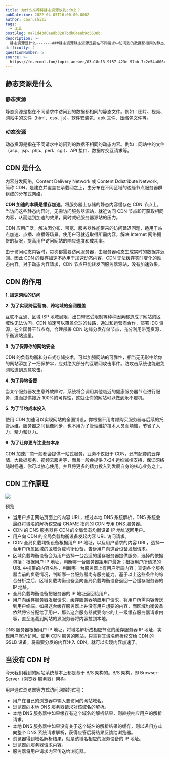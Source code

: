 ```yaml
---
title: 为什么推荐将静态资源放到cdn上？
pubDatetime: 2022-04-05T16:00:00.000Z
author: caorushizi
tags:
  - 工具
postSlug: 0a71d43d0aadb3287bdb64eab9c5638b
description: >-
  静态资源是什么-------###静态资源静态资源是指在不同请求中访问到的数据都相同的静态文件。例如：图片、视频、网站中的文件（html、css、js）、软件安装包、apk文件、压缩包文件等。###动
difficulty: 2
questionNumber: 5
source: >-
  https://fe.ecool.fun/topic-answer/03a18e13-9f57-423e-97bb-7c2e54a806cb?orderBy=updateTime&order=desc&tagId=29
---
```


## 静态资源是什么

### 静态资源

静态资源是指在不同请求中访问到的数据都相同的静态文件。例如：图片、视频、网站中的文件（html、css、js）、软件安装包、apk 文件、压缩包文件等。

### 动态资源

动态资源是指在不同请求中访问到的数据不相同的动态内容。例如：网站中的文件（asp、jsp、php、perl、cgi）、API 接口、数据库交互请求等。

## CDN 是什么

内容分发网络，Content Delivery Network 或 Content Ddistribute Network，简称 CDN，是建立并覆盖在承载网之上，由分布在不同区域的边缘节点服务器群组成的分布式网络。

**CDN 加速的本质是缓存加速**。将服务器上存储的静态内容缓存在 CDN 节点上，当访问这些静态内容时，无需访问服务器源站，就近访问 CDN 节点即可获取相同内容，从而达到加速的效果，同时减轻服务器源站的压力。

CDN 应用广泛，解决因分布、带宽、服务器性能带来的访问延迟问题，适用于站点加速、点播、直播等场景。使用户可就近取得所需内容，解决 Internet 网络拥挤的状况，提高用户访问网站的响应速度和成功率。

由于访问动态内容时，每次都需要访问服务器，由服务器动态生成实时的数据并返回。因此 CDN 的缓存加速不适用于加速动态内容，CDN 无法缓存实时变化的动态内容。对于动态内容请求，CDN 节点只能转发回服务器源站，没有加速效果。

## CDN 的作用

**1\. 加速网站的访问**

**2\. 为了实现跨运营商、跨地域的全网覆盖**

互联不互通、区域 ISP 地域局限、出口带宽受限制等种种因素都造成了网站的区域性无法访问。CDN 加速可以覆盖全球的线路，通过和运营商合作，部署 IDC 资源，在全国骨干节点商，合理部署 CDN 边缘分发存储节点，充分利用带宽资源，平衡源站流量。

**3\. 为了保障你的网站安全**

CDN 的负载均衡和分布式存储技术，可以加强网站的可靠性，相当无无形中给你的网站添加了一把保护伞，应对绝大部分的互联网攻击事件。防攻击系统也能避免网站遭到恶意攻击。

**4\. 为了异地备援**

当某个服务器发生意外故障时，系统将会调用其他临近的健康服务器节点进行服务，进而提供接近 100%的可靠性，这就让你的网站可以做到永不宕机。

**5\. 为了节约成本投入**

使用 CDN 加速可以实现网站的全国铺设，你根据不用考虑购买服务器与后续的托管运维，服务器之间镜像同步，也不用为了管理维护技术人员而烦恼，节省了人力、精力和财力。

**6\. 为了让你更专注业务本身**

CDN 加速厂商一般都会提供一站式服务，业务不仅限于 CDN，还有配套的云存储、大数据服务、视频云服务等，而且一般会提供 7x24 运维监控支持，保证网络随时畅通，你可以放心使用。并且将更多的精力投入到发展自身的核心业务之上。

## CDN 工作原理

![](https://p9-juejin.byteimg.com/tos-cn-i-k3u1fbpfcp/f8402497bd0349aaac7825a2335eb72b~tplv-k3u1fbpfcp-watermark.image)

预览

- 当用户点击网站页面上的内容 URL，经过本地 DNS 系统解析，DNS 系统会最终将域名的解析权交给 CNAME 指向的 CDN 专用 DNS 服务器。
- CDN 的 DNS 服务器将 CDN 的全局负载均衡设备 IP 地址返回用户。
- 用户向 CDN 的全局负载均衡设备发起内容 URL 访问请求。
- CDN 全局负载均衡设备根据用户 IP 地址，以及用户请求的内容 URL，选择一台用户所属区域的区域负载均衡设备，告诉用户向这台设备发起请求。
- 区域负载均衡设备会为用户选择一台合适的缓存服务器提供服务，选择的依据包括：根据用户 IP 地址，判断哪一台服务器距用户最近；根据用户所请求的 URL 中携带的内容名称，判断哪一台服务器上有用户所需内容；查询各个服务器当前的负载情况，判断哪一台服务器尚有服务能力。基于以上这些条件的综合分析之后，区域负载均衡设备会向全局负载均衡设备返回一台缓存服务器的 IP 地址。
- 全局负载均衡设备把服务器的 IP 地址返回给用户。
- 用户向缓存服务器发起请求，缓存服务器响应用户请求，将用户所需内容传送到用户终端。如果这台缓存服务器上并没有用户想要的内容，而区域均衡设备依然将它分配给了用户，那么这台服务器就要向它的上一级缓存服务器请求内容，直至追溯到网站的源服务器将内容拉到本地。

DNS 服务器根据用户 IP 地址，将域名解析成相应节点的缓存服务器 IP 地址，实现用户就近访问。使用 CDN 服务的网站，只需将其域名解析权交给 CDN 的 GSLB 设备，将需要分发的内容注入 CDN，就可以实现内容加速了。

## 当没有 CDN 时

今天我们看到的网站系统基本上都是基于 B/S 架构的。B/S 架构，即 Browser-Server（浏览器 服务器）架构。

用户通过浏览器等方式访问网站的过程：

- 用户在自己的浏览器中输入要访问的网站域名。
- 浏览器向本地 DNS 服务器请求对该域名的解析。
- 本地 DNS 服务器中如果缓存有这个域名的解析结果，则直接响应用户的解析请求。
- 本地 DNS 服务器中如果没有关于这个域名的解析结果的缓存，则以递归方式向整个 DNS 系统请求解析，获得应答后将结果反馈给浏览器。
- 浏览器得到域名解析结果，就是该域名相应的服务设备的 IP 地址。
- 浏览器向服务器请求内容。
- 服务器将用户请求内容传送给浏览器。
